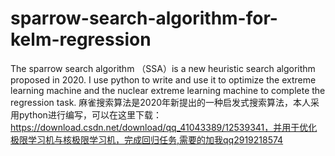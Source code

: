 # sparrow-search-algorithm-for-kelm-regression

The sparrow search algorithm （SSA）is a new heuristic search algorithm proposed in 2020. I use python to write and use it to optimize the extreme learning machine and the nuclear extreme learning machine to complete the regression task.
麻雀搜索算法是2020年新提出的一种启发式搜索算法，本人采用python进行编写，可以在这里下载：https://download.csdn.net/download/qq_41043389/12539341，并用于优化极限学习机与核极限学习机，完成回归任务,需要的加我qq2919218574
